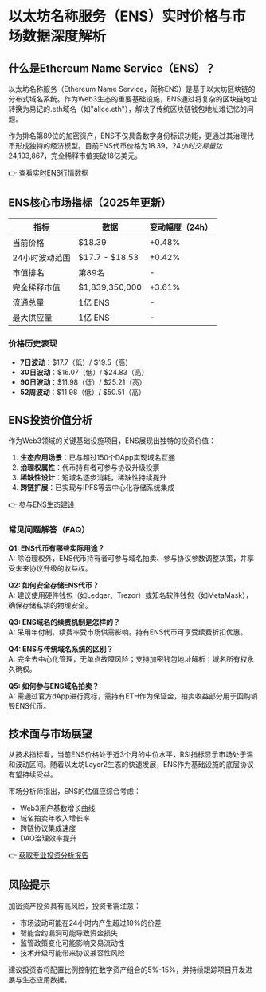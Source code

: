 # 以太坊名称服务（ENS）实时价格与市场数据深度解析

## 什么是Ethereum Name Service（ENS）？
以太坊名称服务（Ethereum Name Service，简称ENS）是基于以太坊区块链的分布式域名系统。作为Web3生态的重要基础设施，ENS通过将复杂的区块链地址转换为易记的.eth域名（如"alice.eth"），解决了传统区块链钱包地址难记忆的问题。

作为排名第89位的加密资产，ENS不仅具备数字身份标识功能，更通过其治理代币形成独特的经济模型。目前ENS代币价格为$18.39，24小时交易量达$24,193,867，完全稀释市值突破18亿美元。

👉 [查看实时ENS行情数据](https://bit.ly/okx_welcome)

## ENS核心市场指标（2025年更新）

| 指标                | 数据                  | 变动幅度（24h） |
|---------------------|-----------------------|-----------------|
| 当前价格            | $18.39                | +0.48%          |
| 24小时波动范围      | $17.7 - $18.53        | ±0.42%          |
| 市值排名            | 第89名                | -                |
| 完全稀释市值        | $1,839,350,000        | +3.61%          |
| 流通总量            | 1亿 ENS               | -                |
| 最大供应量          | 1亿 ENS               | -                |

### 价格历史表现
- **7日波动**：$17.7（低）/ $19.5（高）
- **30日波动**：$16.07（低）/ $24.83（高）
- **90日波动**：$11.98（低）/ $25.21（高）
- **52周波动**：$11.98（低）/ $50.51（高）

## ENS投资价值分析
作为Web3领域的关键基础设施项目，ENS展现出独特的投资价值：

1. **生态应用场景**：已与超过150个DApp实现域名互通
2. **治理权属性**：代币持有者可参与协议升级投票
3. **稀缺性设计**：短域名逐步消耗，稀缺性持续提升
4. **跨链扩展**：已实现与IPFS等去中心化存储系统集成

👉 [参与ENS生态建设](https://bit.ly/okx_welcome)

### 常见问题解答（FAQ）

**Q1: ENS代币有哪些实际用途？**  
A: 除治理权外，ENS代币持有者可参与域名拍卖、参与协议参数调整决策，并享受未来协议升级的收益权。

**Q2: 如何安全存储ENS代币？**  
A: 建议使用硬件钱包（如Ledger、Trezor）或知名软件钱包（如MetaMask），确保存储私钥的物理安全。

**Q3: ENS域名的续费机制是怎样的？**  
A: 采用年付制，续费率受市场供需影响。持有ENS代币可享受续费折扣优惠。

**Q4: ENS与传统域名系统的区别？**  
A: 完全去中心化管理，无单点故障风险；支持加密钱包地址解析；域名所有权永久确权。

**Q5: 如何参与ENS域名拍卖？**  
A: 需通过官方dApp进行竞标，需持有ETH作为保证金，拍卖收益部分用于回购销毁ENS代币。

## 技术面与市场展望
从技术指标看，当前ENS价格处于近3个月的中位水平，RSI指标显示市场处于温和波动区间。随着以太坊Layer2生态的快速发展，ENS作为基础设施的底层协议有望持续受益。

市场分析师指出，ENS的估值应综合考虑：
- Web3用户基数增长曲线
- 域名拍卖年收入增长率
- 跨链协议集成速度
- DAO治理效率提升

👉 [获取专业投资分析报告](https://bit.ly/okx_welcome)

## 风险提示
加密资产投资具有高风险，投资者需注意：
- 市场波动可能在24小时内产生超过10%的价差
- 智能合约漏洞可能导致资金损失
- 监管政策变化可能影响交易流动性
- 技术升级可能带来协议兼容性风险

建议投资者将配置比例控制在数字资产组合的5%-15%，并持续跟踪项目开发进展与生态应用数据。